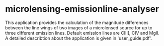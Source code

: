 # microlensing-emissionline-analyser

This application provides the calculation of the magnitude differences between the line wings of two images of a microlensed source for up to three different emission lines. Default emission lines are CIII], CIV and MgII. A detailed describtion about the application is given in 'user_guide.pdf'. 
